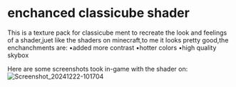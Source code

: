 # enchanced classicube shader
This is a texture pack for classicube ment to recreate the look and feelings of a shader,juet like the shaders on minecraft,to me it looks pretty good,the enchanchments are:
•added more contrast
•hotter colors
•high quality skybox

Here are some screenshots took in-game with the shader on:
![Screenshot_20241222-101704](https://github.com/user-attachments/assets/93eda019-81b6-4b08-b84b-dfbc0d3655c6)
